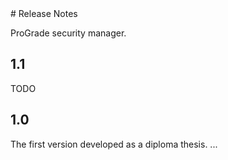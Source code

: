 <head>
    <title>Release Notes</title>
</head>
# Release Notes

ProGrade security manager.

## 1.1
TODO

## 1.0

The first version developed as a diploma thesis.
...
